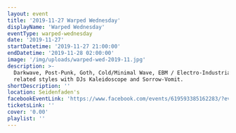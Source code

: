 ```yaml
---
layout: event
title: '2019-11-27 Warped Wednesday'
displayName: 'Warped Wednesday'
eventType: warped-wednesday
date: '2019-11-27'
startDatetime: '2019-11-27 21:00:00'
endDatetime: '2019-11-28 02:00:00'
image: '/img/uploads/warped-wed-2019-11.jpg'
description: >-
  Darkwave, Post-Punk, Goth, Cold/Minimal Wave, EBM / Electro-Industrial, Classic Alternative, and
  related styles with DJs Kaleidoscope and Sorrow-Vomit.
shortDescription: ''
location: Seidenfaden's
facebookEventLink: 'https://www.facebook.com/events/619593385162283/?event_time_id=619593425162279'
ticketsLink: ''
cover: '0.00'
playlist: ''
---
```

